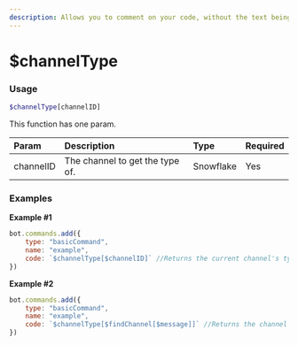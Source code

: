 ```yaml
---
description: Allows you to comment on your code, without the text being included in the bot's response.
---
```

# $channelType
### Usage
```php
$channelType[channelID]
```

This function has one param.

| Param | Description | Type | Required
| :---- | :---- | :---- | :-----
| channelID | The channel to get the type of. | Snowflake | Yes

### Examples
**Example #1**
```javascript
bot.commands.add({
    type: "basicCommand",
    name: "example",
    code: `$channelType[$channelID]` //Returns the current channel's type
})
```

**Example #2**
```javascript
bot.commands.add({
    type: "basicCommand",
    name: "example",
    code: `$channelType[$findChannel[$message]]` //Returns the channel type of the provided channel
})
```